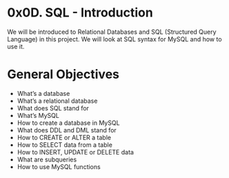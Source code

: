 # 0x0D. SQL - Introduction

We will be introduced to Relational Databases and SQL (Structured Query Language) in this project. We will look at SQL syntax for MySQL and how to use it.

# General Objectives
- What’s a database
- What’s a relational database
- What does SQL stand for
- What’s MySQL
- How to create a database in MySQL
- What does DDL and DML stand for
- How to CREATE or ALTER a table
- How to SELECT data from a table
- How to INSERT, UPDATE or DELETE data
- What are subqueries
- How to use MySQL functions
